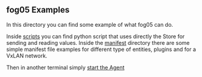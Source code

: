 ## fog05 Examples

In this directory you can find some example of what fog05 can do.

Inside [scripts](./scripts) you can find python script that uses directly the Store for sending and reading values.
Inside the [manifest](./manifest) directory there are some simple manifest file examples for different type of 
entities, plugins and for a VxLAN network.



Then in another terminal simply [start the Agent](../README.md) 